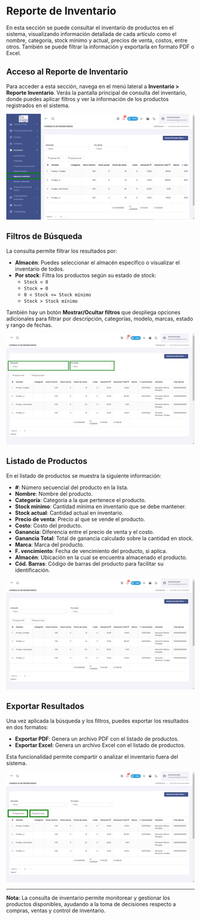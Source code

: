 # Reporte de Inventario

En esta sección se puede consultar el inventario de productos en el sistema, visualizando información detallada de cada artículo como el nombre, categoría, stock mínimo y actual, precios de venta, costos, entre otros. También se puede filtrar la información y exportarla en formato PDF o Excel.

## Acceso al Reporte de Inventario

Para acceder a esta sección, navega en el menú lateral a **Inventario > Reporte Inventario**. Verás la pantalla principal de consulta del inventario, donde puedes aplicar filtros y ver la información de los productos registrados en el sistema.

![Acceso al Reporte de Inventario](img/acceso_reporte_inventario.jpg)

## Filtros de Búsqueda

La consulta permite filtrar los resultados por:
- **Almacén**: Puedes seleccionar el almacén específico o visualizar el inventario de todos.
- **Por stock**: Filtra los productos según su estado de stock:
  - `Stock < 0`
  - `Stock = 0`
  - `0 < Stock <= Stock mínimo`
  - `Stock > Stock mínimo`

También hay un botón **Mostrar/Ocultar filtros** que despliega opciones adicionales para filtrar por descripción, categorías, modelo, marcas, estado y rango de fechas.

![Filtros de Búsqueda](./img/filtros_busqueda.jpg)

## Listado de Productos

En el listado de productos se muestra la siguiente información:
- **#**: Número secuencial del producto en la lista.
- **Nombre**: Nombre del producto.
- **Categoría**: Categoría a la que pertenece el producto.
- **Stock mínimo**: Cantidad mínima en inventario que se debe mantener.
- **Stock actual**: Cantidad actual en inventario.
- **Precio de venta**: Precio al que se vende el producto.
- **Costo**: Costo del producto.
- **Ganancia**: Diferencia entre el precio de venta y el costo.
- **Ganancia Total**: Total de ganancia calculado sobre la cantidad en stock.
- **Marca**: Marca del producto.
- **F. vencimiento**: Fecha de vencimiento del producto, si aplica.
- **Almacén**: Ubicación en la cual se encuentra almacenado el producto.
- **Cód. Barras**: Código de barras del producto para facilitar su identificación.

![Listado de Productos](./img/listado_productos.jpg)

## Exportar Resultados

Una vez aplicada la búsqueda y los filtros, puedes exportar los resultados en dos formatos:
- **Exportar PDF**: Genera un archivo PDF con el listado de productos.
- **Exportar Excel**: Genera un archivo Excel con el listado de productos.

Esta funcionalidad permite compartir o analizar el inventario fuera del sistema.

![Exportar Resultados](./img/exportar_resultados.jpg)

---

**Nota:** La consulta de inventario permite monitorear y gestionar los productos disponibles, ayudando a la toma de decisiones respecto a compras, ventas y control de inventario.
